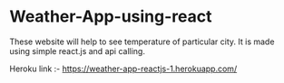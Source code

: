 # Weather-App-using-react
These website will help to see temperature of particular city.
It is made using simple react.js and api calling.

Heroku link :-
https://weather-app-reactjs-1.herokuapp.com/
